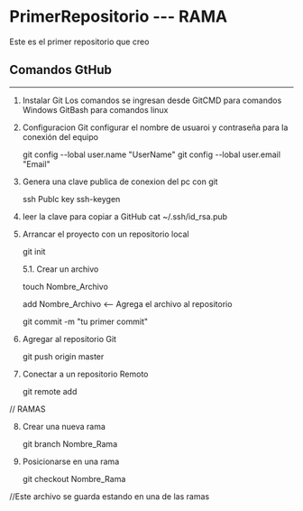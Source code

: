 # PrimerRepositorio --- RAMA
Este es el primer repositorio que creo

Comandos GtHub
--------------
-------------
1. Instalar Git
    Los comandos se ingresan desde GitCMD para comandos Windows
                                   GitBash para comandos linux

2. Configuracion Git
    configurar el nombre de usuaroi y contraseña para la conexión del equipo

    git config --lobal user.name "UserName"
    git config --lobal user.email "Email"

3. Genera una clave publica  de conexion del pc con git

    ssh Publc key
    ssh-keygen

4. leer la clave para copiar a GitHub
    cat ~/.ssh/id_rsa.pub

5. Arrancar el proyecto con un repositorio local 

    git init

    5.1. Crear un archivo

      touch Nombre_Archivo

      add Nombre_Archivo    <-- Agrega el archivo al repositorio

      git commit -m "tu primer commit"

6. Agregar al repositorio Git

    git push origin master

7. Conectar a un repositorio Remoto

    git remote add <URL remote repositori>

// RAMAS

8. Crear una nueva rama 
    
    git branch Nombre_Rama

9. Posicionarse en una rama

    git checkout Nombre_Rama

//Este archivo se guarda estando en una de las ramas